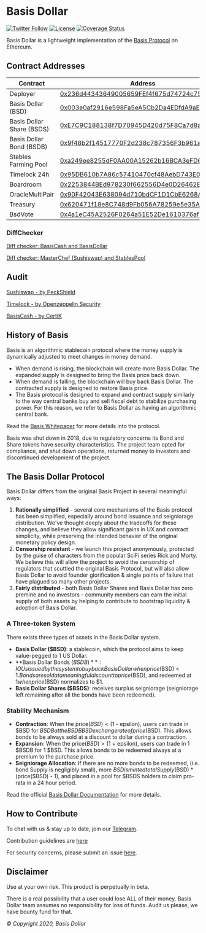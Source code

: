 # Basis Dollar

[![Twitter Follow](https://img.shields.io/twitter/follow/basisdollar?label=Follow)](https://twitter.com/basisdollar)
[![License](https://img.shields.io/github/license/Basis-dollar/basisdollarprotocol)](https://github.com/Basis-Dollar/basisdollar-protocol/blob/master/LICENSE)
[![Coverage Status](https://coveralls.io/repos/github/Basis-Dollar/basisdollar-protocol/badge.svg?branch=master)](https://coveralls.io/github/Basis-Dollar/basisdollar-protocol?branch=master)

Basis Dollar is a lightweight implementation of the [Basis Protocol](basis.io) on Ethereum.

## Contract Addresses
| Contract  | Address |
| ------------- | ------------- |
| Deployer | [0x236d44343649005659FEf4f675d74724c75638D5](https://cn.etherscan.com/token/0x236d44343649005659FEf4f675d74724c75638D5) |
| Basis Dollar (BSD) | [0x003e0af2916e598Fa5eA5Cb2Da4EDfdA9aEd9Fde](https://cn.etherscan.com/token/0x003e0af2916e598Fa5eA5Cb2Da4EDfdA9aEd9Fde) |
| Basis Dollar Share (BSDS) | [0xE7C9C188138f7D70945D420d75F8Ca7d8ab9c700](https://cn.etherscan.com/token/0xE7C9C188138f7D70945D420d75F8Ca7d8ab9c700) |
| Basis Dollar Bond (BSDB) | [0x9f48b2f14517770F2d238c787356F3b961a6616F](https://cn.etherscan.com/token/0x9f48b2f14517770F2d238c787356F3b961a6616F) |
| Stables Farming Pool | [0xa249ee8255dF0AA00A15262b16BCA3eFD66c3E4C](https://cn.etherscan.com/address/0xa249ee8255dF0AA00A15262b16BCA3eFD66c3E4C#code) |
| Timelock 24h | [0x95DB610b7A86c57410470cf48AebD743E05113Bc](https://cn.etherscan.com/address/0x95DB610b7A86c57410470cf48AebD743E05113Bc#code) |
| Boardroom | [0x2253844BEd978230f662556D4e0D26462E8214e7](https://cn.etherscan.com/address/0x2253844BEd978230f662556D4e0D26462E8214e7#code) |
| OracleMultiPair | [0x90F42043E638094d710bdCF1D1CbE6268AEB22d7](https://cn.etherscan.com/address/0x90F42043E638094d710bdCF1D1CbE6268AEB22d7#code) |
| Treasury | [0x620471f18e8C748d9Fb056A78259e5e35Af30b16](https://cn.etherscan.com/address/0x620471f18e8C748d9Fb056A78259e5e35Af30b16#code) |
| BsdVote | [0x4a1eC45A2526F0264a51E52De1610376af1fFaB8](https://cn.etherscan.com/address/0x4a1eC45A2526F0264a51E52De1610376af1fFaB8#code) |




### DiffChecker
[Diff checker: BasisCash and BasisDollar](https://www.diffchecker.com/cAbZZfEX)

[Diff checker: MasterChef (Sushiswap) and StablesPool](https://www.diffchecker.com/75LLSt63)

## Audit
[Sushiswap - by PeckShield](https://github.com/peckshield/publications/blob/master/audit_reports/PeckShield-Audit-Report-SushiSwap-v1.0.pdf)

[Timelock - by Openzeppelin Security](https://blog.openzeppelin.com/compound-finance-patch-audit)

[BasisCash - by CertiK](https://www.dropbox.com/s/ed5vxvaple5e740/REP-Basis-Cash-06_11_2020.pdf)

## History of Basis

Basis is an algorithmic stablecoin protocol where the money supply is dynamically adjusted to meet changes in money demand.  

- When demand is rising, the blockchain will create more Basis Dollar. The expanded supply is designed to bring the Basis price back down.
- When demand is falling, the blockchain will buy back Basis Dollar. The contracted supply is designed to restore Basis price.
- The Basis protocol is designed to expand and contract supply similarly to the way central banks buy and sell fiscal debt to stabilize purchasing power. For this reason, we refer to Basis Dollar as having an algorithmic central bank.

Read the [Basis Whitepaper](http://basis.io/basis_whitepaper_en.pdf) for more details into the protocol. 

Basis was shut down in 2018, due to regulatory concerns its Bond and Share tokens have security characteristics. The project team opted for compliance, and shut down operations, returned money to investors and discontinued development of the project. 

## The Basis Dollar Protocol

Basis Dollar differs from the original Basis Project in several meaningful ways: 

1. **Rationally simplified** - several core mechanisms of the Basis protocol has been simplified, especially around bond issuance and seigniorage distribution. We've thought deeply about the tradeoffs for these changes, and believe they allow significant gains in UX and contract simplicity, while preserving the intended behavior of the original monetary policy design. 
2. **Censorship resistant** - we launch this project anonymously, protected by the guise of characters from the popular SciFi series Rick and Morty. We believe this will allow the project to avoid the censorship of regulators that scuttled the original Basis Protocol, but will also allow Basis Dollar to avoid founder glorification & single points of failure that have plagued so many other projects. 
3. **Fairly distributed** - both Basis Dollar Shares and Basis Dollar has zero premine and no investors - community members can earn the initial supply of both assets by helping to contribute to bootstrap liquidity & adoption of Basis Dollar. 

### A Three-token System

There exists three types of assets in the Basis Dollar system. 

- **Basis Dollar ($BSD)**: a stablecoin, which the protocol aims to keep value-pegged to 1 US Dollar. 
- **Basis Dollar Bonds ($BSDB)**: IOUs issued by the system to buy back Basis Dollar when price($BSD) < $1. Bonds are sold at a meaningful discount to price($BSD), and redeemed at $1 when price($BSD) normalizes to $1. 
- **Basis Dollar Shares ($BSDS)**: receives surplus seigniorage (seigniorage left remaining after all the bonds have been redeemed).

### Stability Mechanism

- **Contraction**: When the price($BSD) < ($1 - epsilon), users can trade in $BSD for $BSDB at the BSDBBSD exchange rate of price($BSD). This allows bonds to be always sold at a discount to dollar during a contraction.
- **Expansion**: When the price($BSD) > ($1 + epsilon), users can trade in 1 $BSDB for 1 $BSD. This allows bonds to be redeemed always at a premium to the purchase price. 
- **Seigniorage Allocation**: If there are no more bonds to be redeemed, (i.e. bond Supply is negligibly small), more $BSD is minted totalSupply($BSD) * (price($BSD) - 1), and placed in a pool for $BSDS holders to claim pro-rata in a 24 hour period. 

Read the official [Basis Dollar Documentation](https://docs.basisdollar.fi) for more details.

## How to Contribute

To chat with us & stay up to date, join our [Telegram](https://t.me/basisdollar).

Contribution guidelines are [here](./CONTRIBUTING.md)

For security concerns, please submit an issue [here](https://github.com/Basis-Dollar/basisdollar-contracts/issues/new).

## Disclaimer

Use at your own risk. This product is perpetually in beta.

There is a real possibility that a user could lose ALL of their money. Basis Dollar team assumes no responsibility for loss of funds. Audit us please, we have bounty fund for that.

_© Copyright 2020, Basis Dollar_
